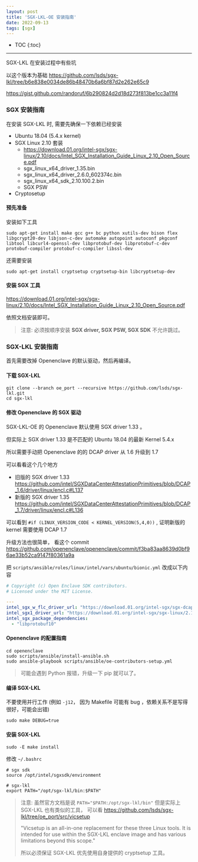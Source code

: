 ```yaml
---
layout: post
title: 'SGX-LKL-OE 安装指南'
date: 2022-09-13
tags: [sgx]
---
```


* TOC 
{:toc}

---

SGX-LKL 在安装过程中有些坑

以这个版本为基础 <https://github.com/lsds/sgx-lkl/tree/b6e838e0034de86b48470b6a6bf87d2e262e65c9> 


<https://gist.github.com/randoruf/6b290824d2d18d273f813be1cc3a11f4>

### SGX 安装指南

在安装 SGX-LKL 时, 需要先确保一下依赖已经安装

* Ubuntu 18.04 (5.4.x kernel)
* SGX Linux 2.10 套装 
  * <https://download.01.org/intel-sgx/sgx-linux/2.10/docs/Intel_SGX_Installation_Guide_Linux_2.10_Open_Source.pdf>
  * sgx_linux_x64_driver_1.35.bin
  * sgx_linux_x64_driver_2.6.0_602374c.bin
  * sgx_linux_x64_sdk_2.10.100.2.bin
  * SGX PSW 
* Cryptosetup 


#### 预先准备




安装如下工具

```
sudo apt-get install make gcc g++ bc python xutils-dev bison flex libgcrypt20-dev libjson-c-dev automake autopoint autoconf pkgconf libtool libcurl4-openssl-dev libprotobuf-dev libprotobuf-c-dev protobuf-compiler protobuf-c-compiler libssl-dev
```

还需要安装

```
sudo apt-get install cryptsetup cryptsetup-bin libcryptsetup-dev
```


#### 安装 SGX 工具

<https://download.01.org/intel-sgx/sgx-linux/2.10/docs/Intel_SGX_Installation_Guide_Linux_2.10_Open_Source.pdf> 

依照文档安装即可。

> 注意: 
> 必须按顺序安装 **SGX driver, SGX PSW, SGX SDK** 不允许跳过。


### SGX-LKL 安装指南

首先需要改掉 Openenclave 的默认驱动，然后再编译。

#### 下载 SGX-LKL 

```
git clone --branch oe_port --recursive https://github.com/lsds/sgx-lkl.git
cd sgx-lkl
```

#### 修改 Openenclave 的 SGX 驱动

SGX-LKL-OE 的 Openenclave 默认使用 SGX driver 1.33 。

但实际上 SGX driver 1.33 是不匹配的 Ubuntu 18.04 的最新 Kernel 5.4.x

所以需要手动把 Openenclave 的的 DCAP driver 从 1.6 升级到 1.7 

可以看看这个几个地方

* 旧版的 SGX driver 1.33 <https://github.com/intel/SGXDataCenterAttestationPrimitives/blob/DCAP_1.6/driver/linux/encl.c#L137>
* 新版的 SGX driver 1.35 <https://github.com/intel/SGXDataCenterAttestationPrimitives/blob/DCAP_1.7/driver/linux/encl.c#L136>

可以看到 `#if (LINUX_VERSION_CODE < KERNEL_VERSION(5,4,0))` , 证明新版的 kernel 需要使用 DCAP 1.7 

升级方法也很简单， 看这个 commit <https://github.com/openenclave/openenclave/commit/f3ba83aa8639d0bf96ae33b52ca9147f80361a9a>

把 `scripts/ansible/roles/linux/intel/vars/ubuntu/bionic.yml` 改成以下内容

```yml
# Copyright (c) Open Enclave SDK contributors.
# Licensed under the MIT License.

---
intel_sgx_w_flc_driver_url: "https://download.01.org/intel-sgx/sgx-dcap/1.7/linux/distro/ubuntu18.04-server/sgx_linux_x64_driver_1.35.bin"
intel_sgx1_driver_url: "https://download.01.org/intel-sgx/sgx-linux/2.10/distro/ubuntu18.04-server/sgx_linux_x64_driver_2.6.0_602374c.bin"
intel_sgx_package_dependencies:
  - "libprotobuf10"
```

#### Openenclave 的配置指南

```
cd openenclave
sudo scripts/ansible/install-ansible.sh
sudo ansible-playbook scripts/ansible/oe-contributors-setup.yml
```

> 可能会遇到 Python 报错，升级一下 pip 就可以了。


#### 编译 SGX-LKL

不要使用并行工作 (例如 `-j12`， 因为 Makefile 可能有 bug ，依赖关系不是写得很好，可能会出错)

```
sudo make DEBUG=true
```

#### 安装 SGX-LKL 

```
sudo -E make install
```

修改 `~/.bashrc`


```
# sgx sdk
source /opt/intel/sgxsdk/environment

# sgx-lkl 
export PATH="/opt/sgx-lkl/bin:$PATH"
```

> 注意: 
> 虽然官方文档是说 `PATH="$PATH:/opt/sgx-lkl/bin"`
> 但是实际上 SGX-LKL 也有类似的工具， 可以看 <https://github.com/lsds/sgx-lkl/tree/oe_port/src/vicsetup> 
> 
> "Vicsetup is an all-in-one replacement for these three Linux tools. It is intended for use within the SGX-LKL enclave image and has various limitations beyond this scope."
>  
> 所以必须保证 SGX-LKL 优先使用自身提供的 cryptsetup 工具。

